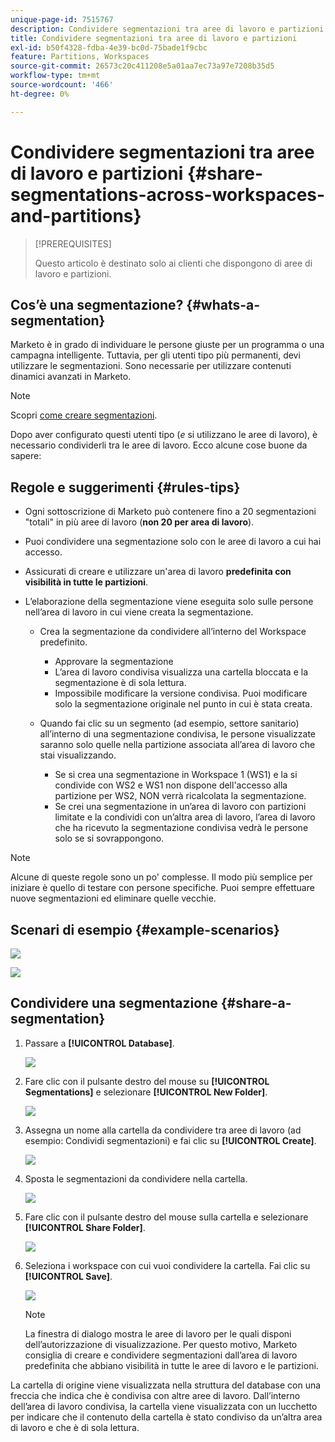 ```yaml
---
unique-page-id: 7515767
description: Condividere segmentazioni tra aree di lavoro e partizioni - Documenti Marketo - Documentazione del prodotto
title: Condividere segmentazioni tra aree di lavoro e partizioni
exl-id: b50f4328-fdba-4e39-bc0d-75bade1f9cbc
feature: Partitions, Workspaces
source-git-commit: 26573c20c411208e5a01aa7ec73a97e7208b35d5
workflow-type: tm+mt
source-wordcount: '466'
ht-degree: 0%

---
```


# Condividere segmentazioni tra aree di lavoro e partizioni {#share-segmentations-across-workspaces-and-partitions}

>[!PREREQUISITES]
>
>Questo articolo è destinato solo ai clienti che dispongono di aree di lavoro e partizioni.

## Cos’è una segmentazione? {#whats-a-segmentation}

Marketo è in grado di individuare le persone giuste per un programma o una campagna intelligente. Tuttavia, per gli utenti tipo più permanenti, devi utilizzare le segmentazioni. Sono necessarie per utilizzare contenuti dinamici avanzati in Marketo.

>[!NOTE]
>
>Scopri [come creare segmentazioni](/help/marketo/product-docs/personalization/segmentation-and-snippets/segmentation/create-a-segmentation.md).

Dopo aver configurato questi utenti tipo (_e_ si utilizzano le aree di lavoro), è necessario condividerli tra le aree di lavoro. Ecco alcune cose buone da sapere:

## Regole e suggerimenti {#rules-tips}

* Ogni sottoscrizione di Marketo può contenere fino a 20 segmentazioni &quot;totali&quot; in più aree di lavoro (**non 20 per area di lavoro**).
* Puoi condividere una segmentazione solo con le aree di lavoro a cui hai accesso.
* Assicurati di creare e utilizzare un&#39;area di lavoro **predefinita con visibilità in tutte le partizioni**.

* L’elaborazione della segmentazione viene eseguita solo sulle persone nell’area di lavoro in cui viene creata la segmentazione.

   * Crea la segmentazione da condividere all’interno del Workspace predefinito.
      * Approvare la segmentazione
      * L’area di lavoro condivisa visualizza una cartella bloccata e la segmentazione è di sola lettura.
      * Impossibile modificare la versione condivisa. Puoi modificare solo la segmentazione originale nel punto in cui è stata creata.

   * Quando fai clic su un segmento (ad esempio, settore sanitario) all’interno di una segmentazione condivisa, le persone visualizzate saranno solo quelle nella partizione associata all’area di lavoro che stai visualizzando.
      * Se si crea una segmentazione in Workspace 1 (WS1) e la si condivide con WS2 e WS1 non dispone dell&#39;accesso alla partizione per WS2, NON verrà ricalcolata la segmentazione.
      * Se crei una segmentazione in un’area di lavoro con partizioni limitate e la condividi con un’altra area di lavoro, l’area di lavoro che ha ricevuto la segmentazione condivisa vedrà le persone solo se si sovrappongono.

>[!NOTE]
>
>Alcune di queste regole sono un po&#39; complesse. Il modo più semplice per iniziare è quello di testare con persone specifiche. Puoi sempre effettuare nuove segmentazioni ed eliminare quelle vecchie.

## Scenari di esempio {#example-scenarios}

![](assets/share-segmentations-across-workspaces-and-partitions-1.png)

![](assets/share-segmentations-across-workspaces-and-partitions-2.png)

## Condividere una segmentazione {#share-a-segmentation}

1. Passare a **[!UICONTROL Database]**.

   ![](assets/share-segmentations-across-workspaces-and-partitions-3.png)

1. Fare clic con il pulsante destro del mouse su **[!UICONTROL Segmentations]** e selezionare **[!UICONTROL New Folder]**.

   ![](assets/share-segmentations-across-workspaces-and-partitions-4.png)

1. Assegna un nome alla cartella da condividere tra aree di lavoro (ad esempio: Condividi segmentazioni) e fai clic su **[!UICONTROL Create]**.

   ![](assets/share-segmentations-across-workspaces-and-partitions-5.png)

1. Sposta le segmentazioni da condividere nella cartella.

   ![](assets/share-segmentations-across-workspaces-and-partitions-6.png)

1. Fare clic con il pulsante destro del mouse sulla cartella e selezionare **[!UICONTROL Share Folder]**.

   ![](assets/share-segmentations-across-workspaces-and-partitions-7.png)

1. Seleziona i workspace con cui vuoi condividere la cartella. Fai clic su **[!UICONTROL Save]**.

   ![](assets/share-segmentations-across-workspaces-and-partitions-8.png)

   >[!NOTE]
   >
   >La finestra di dialogo mostra le aree di lavoro per le quali disponi dell’autorizzazione di visualizzazione. Per questo motivo, Marketo consiglia di creare e condividere segmentazioni dall’area di lavoro predefinita che abbiano visibilità in tutte le aree di lavoro e le partizioni.

La cartella di origine viene visualizzata nella struttura del database con una freccia che indica che è condivisa con altre aree di lavoro. Dall’interno dell’area di lavoro condivisa, la cartella viene visualizzata con un lucchetto per indicare che il contenuto della cartella è stato condiviso da un’altra area di lavoro e che è di sola lettura.
